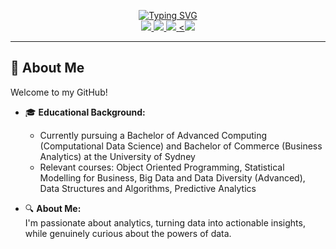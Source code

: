 <p align="center">
  <a href="https://github.com/gngu0878">
    <img src="https://readme-typing-svg.demolab.com?font=Cooper+Black&weight=50&duration=2000&pause=120&color=75EBD3&background=0A221F00&center=true&multiline=true&width=500&height=100&lines=Gia+Hung+Nguyen;Business+Analyst+%7C+Data+Analyst" alt="Typing SVG" />
  </a>

  
  <br/>

  <a href="www.linkedin.com/in/hung-nguyen77">
    <img src="https://img.shields.io/badge/-LinkedIn-blue?style=flat-square&logo=linkedin">
  </a>
  <a href="mailto:hungnguyenwork0707@gmail.com">
    <img src="https://img.shields.io/badge/-Email-red?style=flat-square&logo=gmail&logoColor=white">
  </a>

  <a href="https://www.instagram.com/_hungnggia_/">
    <img src="https://img.shields.io/badge/-Instagram-purple?style=flat-square&logo=instagram&logoColor=white">
  </a>

  <a href="https://www.facebook.com/nguyengia.hung.106">
    <<img src="https://img.shields.io/badge/-Facebook-blue?style=flat-square&logo=facebook&logoColor=white">
  </a>

---

## 👋 About Me

Welcome to my GitHub!

- 🎓 **Educational Background:**   
  - Currently pursuing a Bachelor of Advanced Computing (Computational Data Science) and Bachelor of Commerce (Business Analytics) at the University of Sydney
  - Relevant courses: Object Oriented Programming, Statistical Modelling for Business, Big Data and Data Diversity (Advanced), Data Structures and Algorithms, Predictive Analytics

- 🔍 **About Me:**  
  I'm passionate about analytics, turning data into actionable insights, while genuinely curious about the powers of data.

</p>


